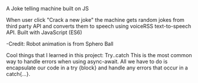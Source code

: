 A Joke telling machine built on JS

When user click "Crack a new joke" the machine gets random jokes from third party API and converts them to speech using voiceRSS text-to-speech API. Built with JavaScript (ES6) 

-Credit: Robot animation is from Sphero Ball

Cool things that I learned in this project:
    Try..catch
    This is the most common way to handle errors when using async-await. All we have to do is encapsulate our code in a try {block} and handle any errors that occur in a catch{...}.